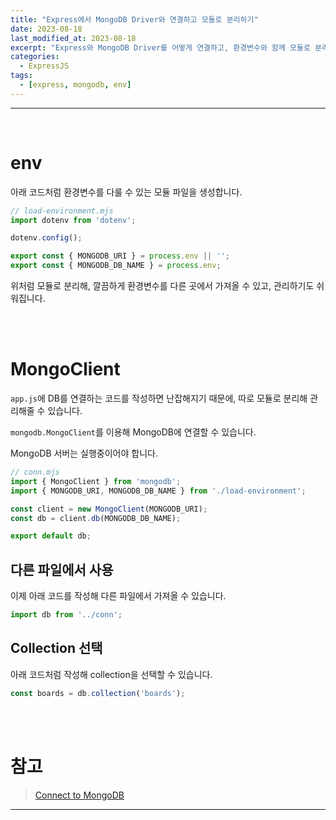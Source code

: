 ```yaml
---
title: "Express에서 MongoDB Driver와 연결하고 모듈로 분리하기"
date: 2023-08-18
last_modified_at: 2023-08-18
excerpt: "Express와 MongoDB Driver를 어떻게 연결하고, 환경변수와 함께 모듈로 분리해 효율적으로 다룰 수 있을지 알아보겠습니다."
categories:
  - ExpressJS
tags:
  - [express, mongodb, env]
---
```


---

<br />

# env

아래 코드처럼 환경변수를 다룰 수 있는 모듈 파일을 생성합니다.

```javascript
// load-environment.mjs
import dotenv from 'dotenv';

dotenv.config();

export const { MONGODB_URI } = process.env || '';
export const { MONGODB_DB_NAME } = process.env;
```

위처럼 모듈로 분리해, 깔끔하게 환경변수를 다른 곳에서 가져올 수 있고, 관리하기도 쉬워집니다.

<br />
<br />

# MongoClient

`app.js`에 DB를 연결하는 코드를 작성하면 난잡해지기 때문에, 따로 모듈로 분리해 관리해줄 수 있습니다.

`mongodb.MongoClient`를 이용해 MongoDB에 연결할 수 있습니다.

MongoDB 서버는 실행중이어야 합니다.

```javascript
// conn.mjs
import { MongoClient } from 'mongodb';
import { MONGODB_URI, MONGODB_DB_NAME } from './load-environment';

const client = new MongoClient(MONGODB_URI);
const db = client.db(MONGODB_DB_NAME);

export default db;
```

## 다른 파일에서 사용

이제 아래 코드를 작성해 다른 파일에서 가져올 수 있습니다.

```javascript
import db from '../conn';
```

## Collection 선택

아래 코드처럼 작성해 collection을 선택할 수 있습니다.

```javascript
const boards = db.collection('boards');
```

<br />
<br />

# 참고

> [Connect to MongoDB](https://www.mongodb.com/docs/drivers/node/current/quick-start/connect-to-mongodb/)

---
